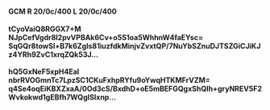 #### GCM R 20/0c/400 L 20/0c/400
**tCyoVaiQ8RGGX7+M**<br/>**NJpCefVgdr8l2pvVPBAk6Cv+o5S1oa5WhhnW4faEYsc=**<br/>**SqGQr8towSl+B7k6Zgls81iuzfdkMinjvZvxtQP/7NuYbSZnuDJTSZGiCJiKJz4YRh9ZvC1xrqZQk53J...**<br/><br/>
**hQ5GxNeF5xpH4EaI**<br/>**nbrRVOGmnTc7LpzSC1CKuFxhpRYfu9oYwqHTKMFrVZM=**<br/>**q4Se4oqEiKBXZxaA/0Od3cS/BxdhD+oE5mBEFGQgxShQIh+gryNREV5F2Wvkokwd1gEBfh7WQgISIxnp...**